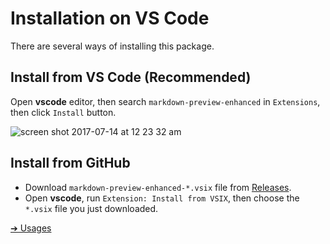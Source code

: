 # Installation on VS Code

There are several ways of installing this package.

## Install from VS Code (Recommended)

Open **vscode** editor, then search `markdown-preview-enhanced` in `Extensions`, then click `Install` button.

![screen shot 2017-07-14 at 12 23 32 am](https://user-images.githubusercontent.com/1908863/28199365-bb03a570-682a-11e7-8f65-d7d2b258d583.png)

## Install from GitHub

- Download `markdown-preview-enhanced-*.vsix` file from [Releases](https://github.com/shd101wyy/vscode-markdown-preview-enhanced/releases).
- Open **vscode**, run `Extension: Install from VSIX`, then choose the `*.vsix` file you just downloaded.

[➔ Usages](usages.md)
